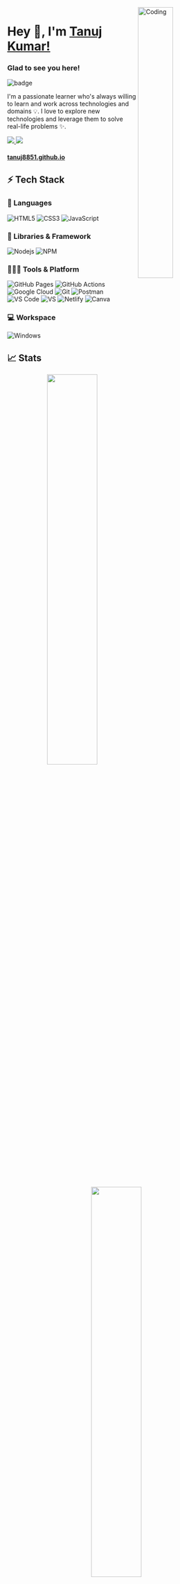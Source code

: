 
<img src="https://media4.giphy.com/media/qgQUggAC3Pfv687qPC/giphy.gif?cid=ecf05e47cmvvopef0prg9qswnbdpsp0m6z33t6zho9ve6ea9&rid=giphy.gif&ct=g" width="40%" alt="Coding" align="right"/>

<p width="60%" align="left">
	<h1>Hey 👋, I'm <a href="https://github.com/tanuj8851/">Tanuj Kumar!</a></h1>

### Glad to see you here! &nbsp;

![badge](https://visitor-badge.glitch.me/badge?page_id=akhtarfaizan20&style=flat-square&color=0088cc) 
<p>
I'm a passionate learner who's always willing to learn and work across technologies and domains 💡. I love to explore new technologies and leverage them to solve real-life problems ✨.

</p>
<p align="left">
	<a href="https://www.linkedin.com/in/tanuj-kumar-b89bb8172/">
		<img src="https://img.shields.io/badge/LinkedIn-0077B5?style=for-the-badge&logo=linkedin&logoColor=white" />
	</a>
        <a href="mailto:tanujmaurya40@gmail.com">
		<img src="https://img.shields.io/badge/Gmail-D14836?style=for-the-badge&logo=gmail&logoColor=white" />
	</a>
<!-- 	<a href="https://drive.google.com/file/d/1DV9bpPd-tdPQjJV_oRm-0rc_C87CemC6/view?usp=share_link">
		<h4>Resume</h4>
	</a> -->
	<a href="https://tanuj8851.github.io">
		<h4>tanuj8851.github.io</h4>
	</a> 
</p>
</p>


## ⚡ Tech Stack

### 🚀 Languages

![HTML5](https://img.shields.io/badge/HTML5-E34F26?style=for-the-badge&logo=html5&logoColor=white)
![CSS3](https://img.shields.io/badge/CSS3-1572B6?style=for-the-badge&logo=css3&logoColor=white)
![JavaScript](https://img.shields.io/badge/JavaScript-323330?style=for-the-badge&logo=javascript&logoColor=F7DF1E)

### 🧩 Libraries & Framework

![Nodejs](https://img.shields.io/badge/Node.js-339933?style=for-the-badge&logo=nodedotjs&logoColor=white)
![NPM](https://img.shields.io/badge/npm-CB3837?style=for-the-badge&logo=npm&logoColor=white)

### 🧑🏻‍💻 Tools & Platform

![GitHub Pages](https://img.shields.io/badge/GitHub_Pages-100000?style=for-the-badge&logo=github&logoColor=white)
![GitHub Actions](https://img.shields.io/badge/GitHub_Actions-2088FF?style=for-the-badge&logo=github-actions&logoColor=white)
![Google Cloud](https://img.shields.io/badge/Google_Cloud-4285F4?style=for-the-badge&logo=google-cloud&logoColor=white)
![Git](https://img.shields.io/badge/Git-F05032?style=for-the-badge&logo=git&logoColor=white)
![Postman](https://img.shields.io/badge/Postman-FF6C37?style=for-the-badge&logo=Postman&logoColor=white)
![VS Code](https://img.shields.io/badge/Visual_Studio_Code-0078D4?style=for-the-badge&logo=visual%20studio%20code&logoColor=white)
![VS](https://img.shields.io/badge/Visual_Studio-5C2D91?style=for-the-badge&logo=visual%20studio&logoColor=white)
![Netlify](https://img.shields.io/badge/Netlify-00C7B7?style=for-the-badge&logo=netlify&logoColor=white)
![Canva](https://img.shields.io/badge/Canva-%2300C4CC.svg?&style=for-the-badge&logo=Canva&logoColor=white)

### 💻 Workspace

![Windows](https://img.shields.io/badge/Windows-0078D6?style=for-the-badge&logo=windows&logoColor=white)

## 📈 Stats

<p align="center">
  <img width="48%" src="https://github-readme-stats-sigma-five.vercel.app/api?username=tanuj8851&show_icons=true&hide_border=true&theme=radical" />
  <img width="48%" src="https://github-readme-streak-stats.herokuapp.com/?user=akhtarfaizan20&hide_border=true&theme=radical" />
</p>

## 🔝 Most used languages

<p align="center">
	<img width="45%" align="center" alt="languages" src=https://github-readme-stats-sigma-five.vercel.app/api/top-langs/?username=akhtarfaizan20&theme=react&line_height=40&hide=css"" />
</p>

---
